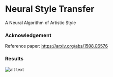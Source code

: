 # Neural Style Transfer
A Neural Algorithm of Artistic Style


### Acknowledgement
Reference paper: https://arxiv.org/abs/1508.06576


### Results


![alt text](https://github.com/ushashwat/neural_style_transfer_pytorch/blob/master/style_transfer.png)

